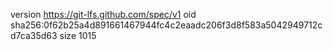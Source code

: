 version https://git-lfs.github.com/spec/v1
oid sha256:0f62b25a4d891661467944fc4c2eaadc206f3d8f583a5042949712cd7ca35d63
size 1015
